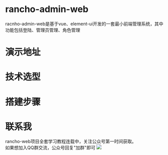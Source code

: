 # rancho-admin-web
racnho-admin-web是基于vue、element-ui开发的一套最小前端管理系统，其中功能包括登陆、管理员管理、角色管理
# 演示地址
# 技术选型
# 搭建步骤
# 联系我
  rancho-web项目全套学习教程连载中，关注公众号第一时间获取。<br>
  如果想加入QQ群交流，公众号回复"加群"即可
  ![](https://github.com/rancho00/rancho-web/document/8cm.jpg)
